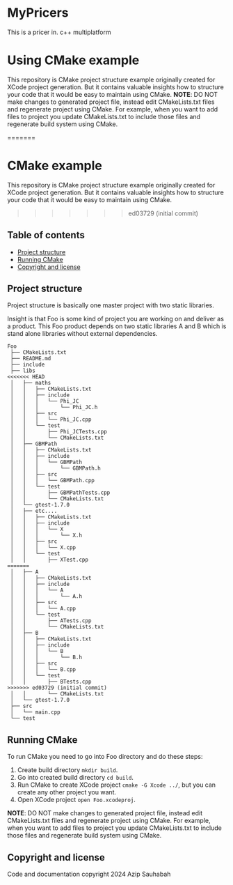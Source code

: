 # MyPricers
This is a pricer in. c++ multiplatform

# Using CMake example

This repository is CMake project structure example originally created for XCode project generation.
But it contains valuable insights how to structure your code that it would be easy to maintain using CMake.
**NOTE**: 
DO NOT make changes to generated project file, instead edit CMakeLists.txt files and regenerate project using CMake.
For example, when you want to add files to project you update CMakeLists.txt to include those files and regenerate build system using CMake.

=======

# CMake example

This repository is CMake project structure example originally created for XCode project generation.
But it contains valuable insights how to structure your code that it would be easy to maintain using CMake.
>>>>>>> ed03729 (initial commit)

## Table of contents
- [Project structure](#project-structure)
- [Running CMake](#running-cmake)
- [Copyright and license](#copyright-and-license)

## Project structure

Project structure is basically one master project with two static libraries.

Insight is that Foo is some kind of project you are working on and deliver as a product.
This Foo product depends on two static libraries A and B which is stand alone libraries without external dependencies.

```
Foo
 ├── CMakeLists.txt
 ├── README.md
 ├── include
 ├── libs
<<<<<<< HEAD
 │   ├── maths
 │   │   ├── CMakeLists.txt
 │   │   ├── include
 │   │   │   └── Phi_JC
 │   │   │       └── Phi_JC.h
 │   │   ├── src
 │   │   │   └── Phi_JC.cpp
 │   │   └── test
 │   │       ├── Phi_JCTests.cpp
 │   │       └── CMakeLists.txt
 │   ├── GBMPath
 │   │   ├── CMakeLists.txt
 │   │   ├── include
 │   │   │   └── GBMPath
 │   │   │       └── GBMPath.h
 │   │   ├── src
 │   │   │   └── GBMPath.cpp
 │   │   └── test
 │   │       ├── GBMPathTests.cpp
 │   │       └── CMakeLists.txt
 │   └── gtest-1.7.0
 │   ├── etc....
 │   │   ├── CMakeLists.txt
 │   │   ├── include
 │   │   │   └── X
 │   │   │       └── X.h
 │   │   ├── src
 │   │   │   └── X.cpp
 │   │   └── test
 │   │       ├── XTest.cpp
=======
 │   ├── A
 │   │   ├── CMakeLists.txt
 │   │   ├── include
 │   │   │   └── A
 │   │   │       └── A.h
 │   │   ├── src
 │   │   │   └── A.cpp
 │   │   └── test
 │   │       ├── ATests.cpp
 │   │       └── CMakeLists.txt
 │   ├── B
 │   │   ├── CMakeLists.txt
 │   │   ├── include
 │   │   │   └── B
 │   │   │       └── B.h
 │   │   ├── src
 │   │   │   └── B.cpp
 │   │   └── test
 │   │       ├── BTests.cpp
>>>>>>> ed03729 (initial commit)
 │   │       └── CMakeLists.txt
 │   └── gtest-1.7.0
 ├── src
 │   └── main.cpp
 └── test
```

## Running CMake

To run CMake you need to go into Foo directory and do these steps:

1. Create build directory `mkdir build`.
2. Go into created build directory `cd build`.
3. Run CMake to create XCode project `cmake -G Xcode ../`, but you can create any other project you want.
4. Open XCode project `open Foo.xcodeproj`.

**NOTE**: 
DO NOT make changes to generated project file, instead edit CMakeLists.txt files and regenerate project using CMake.
For example, when you want to add files to project you update CMakeLists.txt to include those files and regenerate build system using CMake.


## Copyright and license

Code and documentation copyright 2024 Azip Sauhabah
